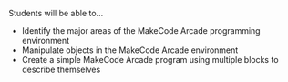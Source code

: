 Students will be able to...
- Identify the major areas of the MakeCode Arcade programming environment
- Manipulate objects in the MakeCode Arcade environment
- Create a simple MakeCode Arcade program using multiple blocks to describe themselves
